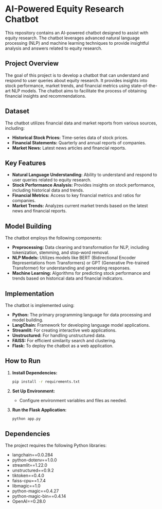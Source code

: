 # AI-Powered Equity Research Chatbot

This repository contains an AI-powered chatbot designed to assist with equity research. The chatbot leverages advanced natural language processing (NLP) and machine learning techniques to provide insightful analysis and answers related to equity research.

## Project Overview

The goal of this project is to develop a chatbot that can understand and respond to user queries about equity research. It provides insights into stock performance, market trends, and financial metrics using state-of-the-art NLP models. The chatbot aims to facilitate the process of obtaining financial insights and recommendations.

## Dataset

The chatbot utilizes financial data and market reports from various sources, including:

- **Historical Stock Prices:** Time-series data of stock prices.
- **Financial Statements:** Quarterly and annual reports of companies.
- **Market News:** Latest news articles and financial reports.

## Key Features

- **Natural Language Understanding:** Ability to understand and respond to user queries related to equity research.
- **Stock Performance Analysis:** Provides insights on stock performance, including historical data and trends.
- **Financial Metrics:** Access to key financial metrics and ratios for companies.
- **Market Trends:** Analyzes current market trends based on the latest news and financial reports.

## Model Building

The chatbot employs the following components:

- **Preprocessing:** Data cleaning and transformation for NLP, including tokenization, stemming, and stop-word removal.
- **NLP Models:** Utilizes models like BERT (Bidirectional Encoder Representations from Transformers) or GPT (Generative Pre-trained Transformer) for understanding and generating responses.
- **Machine Learning:** Algorithms for predicting stock performance and trends based on historical data and financial indicators.

## Implementation

The chatbot is implemented using:

- **Python:** The primary programming language for data processing and model building.
- **LangChain:** Framework for developing language model applications.
- **Streamlit:** For creating interactive web applications.
- **Unstructured:** For handling unstructured data.
- **FAISS:** For efficient similarity search and clustering.
- **Flask:** To deploy the chatbot as a web application.

## How to Run

1. **Install Dependencies:**
    ```bash
    pip install -r requirements.txt
    ```

2. **Set Up Environment:**
   - Configure environment variables and files as needed.

3. **Run the Flask Application:**
    ```bash
    python app.py
    ```

## Dependencies

The project requires the following Python libraries:

- langchain==0.0.284
- python-dotenv==1.0.0
- streamlit==1.22.0
- unstructured==0.9.2
- tiktoken==0.4.0
- faiss-cpu==1.7.4
- libmagic==1.0
- python-magic==0.4.27
- python-magic-bin==0.4.14
- OpenAI==0.28.0

